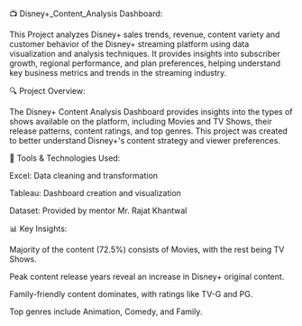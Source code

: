 📺 Disney+_Content_Analysis Dashboard:

This Project analyzes Disney+ sales trends, revenue, content variety and customer behavior of the Disney+ streaming platform using data visualization and analysis techniques. It provides insights into subscriber growth, regional performance, and plan preferences, helping understand key business metrics and trends in the streaming industry.

🔍 Project Overview:

The Disney+ Content Analysis Dashboard provides insights into the types of shows available on the platform, including Movies and TV Shows, their release patterns, content ratings, and top genres. This project was created to better understand Disney+'s content strategy and viewer preferences.

🧰 Tools & Technologies Used:

Excel: Data cleaning and transformation

Tableau: Dashboard creation and visualization

Dataset: Provided by mentor Mr. Rajat Khantwal

📊 Key Insights:

Majority of the content (72.5%) consists of Movies, with the rest being TV Shows.

Peak content release years reveal an increase in Disney+ original content.

Family-friendly content dominates, with ratings like TV-G and PG.

Top genres include Animation, Comedy, and Family.


